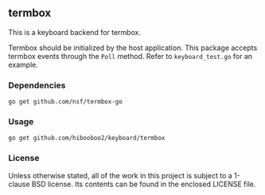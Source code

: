 ## termbox

This is a keyboard backend for termbox.

Termbox should be initialized by the host application. This package
accepts termbox events through the `Poll` method. Refer to `keyboard_test.go`
for an example.


### Dependencies

    go get github.com/nsf/termbox-go


### Usage

    go get github.com/hibooboo2/keyboard/termbox


### License

Unless otherwise stated, all of the work in this project is subject to a
1-clause BSD license. Its contents can be found in the enclosed LICENSE file.


